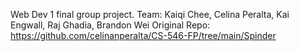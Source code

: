 Web Dev 1 final group project.
Team: Kaiqi Chee, Celina Peralta, Kai Engwall, Raj Ghadia, Brandon Wei
Original Repo: https://github.com/celinanperalta/CS-546-FP/tree/main/Spinder
